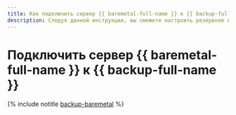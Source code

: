 ```yaml
---
title: Как подключить сервер {{ baremetal-full-name }} к {{ backup-full-name }}
description: Следуя данной инструкции, вы сможете настроить резервное копирование {{ baremetal-name }}.
---
```


# Подключить сервер {{ baremetal-full-name }} к {{ backup-full-name }}

{% include notitle [backup-baremetal](../../_tutorials/backup/backup-baremetal.md) %}
